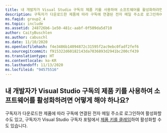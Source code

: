 ```yaml
---
title: 내 개발자가 Visual Studio 구독의 제품 키를 사용하여 소프트웨어를 활성화하려면 어떻게 해야 하나요?
description: 구독자가 다운로드한 제품에 따라 구독에 연결된 전자 메일 주소로 로그인하여 활성화할 수도 있고...
ms.faqid: group2_4
ms.topic: include
ms.assetid: 248726b6-1e50-481c-aabf-0f509da5d710
author: CaityBuschlen
ms.author: cabuschl
ms.date: 11/10/2020
ms.openlocfilehash: f4e3486b14094872c31595f2ac9ebc0fadf2fef6
ms.sourcegitcommit: f915322d60182143da7036893d2941bc200cf439
ms.translationtype: HT
ms.contentlocale: ko-KR
ms.lasthandoff: 11/13/2020
ms.locfileid: "94575516"
---
```

## <a name="how-do-my-developers-activate-software-using-product-keys-from-their-visual-studio-subscription"></a>내 개발자가 Visual Studio 구독의 제품 키를 사용하여 소프트웨어를 활성화하려면 어떻게 해야 하나요?

구독자가 다운로드한 제품에 따라 구독에 연결된 전자 메일 주소로 로그인하여 활성화할 수도 있고, 구독자가 Visual Studio 구독자 포털에서 [제품 키를 클레임](https://docs.microsoft.com/visualstudio/subscriptions/product-keys)하여 활성화할 수도 있습니다.
